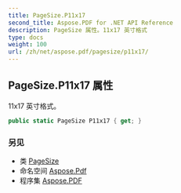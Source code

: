 ```yaml
---
title: PageSize.P11x17
second_title: Aspose.PDF for .NET API Reference
description: PageSize 属性。11x17 英寸格式
type: docs
weight: 100
url: /zh/net/aspose.pdf/pagesize/p11x17/
---
```

## PageSize.P11x17 属性

11x17 英寸格式。

```csharp
public static PageSize P11x17 { get; }
```

### 另见

* 类 [PageSize](../)
* 命名空间 [Aspose.Pdf](../../../aspose.pdf/)
* 程序集 [Aspose.PDF](../../../)